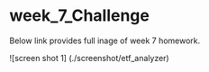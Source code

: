 # week_7_Challenge

Below link provides full inage of week 7 homework.

![screen shot 1] (./screenshot/etf_analyzer)
